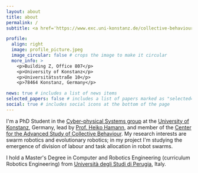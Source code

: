 ```yaml
---
layout: about
title: about
permalink: /
subtitle: <a href='https://www.exc.uni-konstanz.de/collective-behaviour/'>Center for the Advanced Study of Collective Behaviour & <a href='https://www.uni-konstanz.de'>University of Konstanz</a>

profile:
  align: right
  image: profile_picture.jpeg
  image_circular: false # crops the image to make it circular
  more_info: >
    <p>Building Z, Office 807</p>
    <p>University of Konstanz</p>
    <p>Universitätsstraße 10</p>
    <p>78464 Konstanz, Germany</p>

news: true # includes a list of news items
selected_papers: false # includes a list of papers marked as "selected={true}"
social: true # includes social icons at the bottom of the page
---
```


I'm a PhD Student in the [Cyber-physical Systems group](https://www.cps.uni-konstanz.de) at the [University of Konstanz](https://www.uni-konstanz.de), Germany, lead by [Prof. Heiko Hamann](https://heikohamann.de), and member of the [Center for the Advanced Study of Collective Behaviour](https://www.exc.uni-konstanz.de/collective-behaviour/). My research interests are swarm robotics and evolutionary robotics; in my project I'm studying the emergence of division of labour and task allocation in robot swarms.

I hold a Master's Degree in Computer and Robotics Engineering (curriculum Robotics Engineering) from [Università degli Studi di Perugia](https://www.unipg.it), Italy.

<!-- Write your biography here. Tell the world about yourself. Link to your favorite [subreddit](http://reddit.com). You can put a picture in, too. The code is already in, just name your picture `prof_pic.jpg` and put it in the `img/` folder.

Put your address / P.O. box / other info right below your picture. You can also disable any of these elements by editing `profile` property of the YAML header of your `_pages/about.md`. Edit `_bibliography/papers.bib` and Jekyll will render your [publications page](/al-folio/publications/) automatically.

Link to your social media connections, too. This theme is set up to use [Font Awesome icons](https://fontawesome.com/) and [Academicons](https://jpswalsh.github.io/academicons/), like the ones below. Add your Facebook, Twitter, LinkedIn, Google Scholar, or just disable all of them. -->
